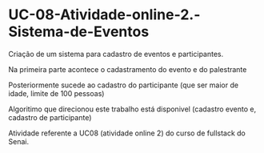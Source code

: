 # UC-08-Atividade-online-2.-Sistema-de-Eventos
Criação de um sistema para cadastro de eventos e participantes. 

Na primeira parte acontece o cadastramento do evento e do palestrante

Posteriormente sucede ao cadastro do participante (que ser maior de idade, limite de 100 pessoas)

Algoritimo que direcionou este trabalho está disponivel (cadastro evento e, cadastro de participante)

Atividade referente a UC08 (atividade online 2) do curso de fullstack do Senai.

